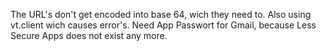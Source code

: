 The URL's don't get encoded into base 64, wich they need to. Also using vt.client wich causes error's. Need App Passwort for Gmail, because Less Secure Apps does not exist any more.